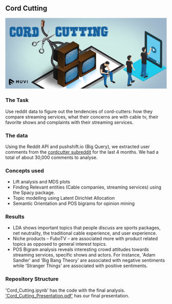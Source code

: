 ## Cord Cutting
![image](https://github.com/sagar-chadha/Coursework/blob/master/Repository_files/Text_Analytics/Cord_Cutting/CordCutting.jpg)

### The Task
Use reddit data to figure out the tendencies of cord-cutters: how they compare streaming services, what their concerns are with cable tv, their favorite shows and complaints with their streaming services.

### The data
Using the Reddit API and pushshift.io (Big Query), we extracted user comments from the [cordcutter subreddit](https://www.reddit.com/r/cordcutters/) for the last 4 months. We had a total of about 30,000 comments to analyse.

### Concepts used
* Lift analysis and MDS plots
* Finding Relevant entities (Cable companies, streaming services) using the Spacy package.
* Topic modelling using Latent Dirichlet Allocation
* Semantic Orientation and POS bigrams for opinion mining

### Results
* LDA shows important topics that people discuss are sports packages, net neutrality, the traditional cable experience, and user experience.
* Niche products – FuboTV – are associated more with product related topics as opposed to general interest topics.
* POS Bigram analysis reveals interesting crowd attitudes towards streaming services, specific shows and actors. For instance, 'Adam Sandler' and 'Big Bang Theory' are associated with negative sentiments while 'Stranger Things' are associated with positive sentiments.

### Repository Structure
'Cord_Cutting.ipynb' has the code with the final analysis. <br>
['Cord_Cutting_Presentation.pdf'](https://github.com/sagar-chadha/Coursework/blob/master/Text_Analytics/Cord_Cutting/Cord_Cutting_Presentation.pdf) has our final presentation.
